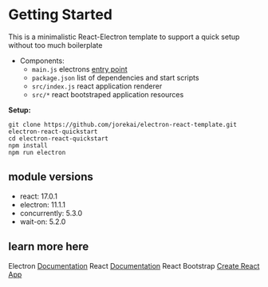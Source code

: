 # Getting Started

This is a minimalistic React-Electron template to support a quick setup without too much boilerplate

- Components:
  - `main.js` electrons [entry point](https://www.electronjs.org/docs/tutorial/quick-start#main-and-renderer-processes)
  - `package.json` list of dependencies and start scripts
  - `src/index.js` react application renderer
  - `src/*` react bootstraped application resources

**Setup:**

    git clone https://github.com/jorekai/electron-react-template.git electron-react-quickstart
    cd electron-react-quickstart
    npm install
    npm run electron

## module versions

- react: 17.0.1
- electron: 11.1.1
- concurrently: 5.3.0
- wait-on: 5.2.0

## learn more here

Electron [Documentation](https://www.electronjs.org/docs) React [Documentation](https://reactjs.org/docs/getting-started.html) React Bootstrap [Create React App](https://github.com/facebook/create-react-app)
